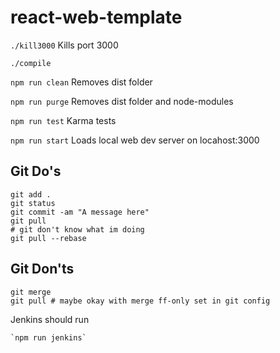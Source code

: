 # react-web-template

`./kill3000`
 Kills port 3000

`./compile`

`npm run clean` Removes dist folder

`npm run purge` Removes dist folder and node-modules

`npm run test` Karma tests

`npm run start` Loads local web dev server on locahost:3000


## Git Do's

    git add .
    git status
    git commit -am "A message here"
    git pull
    # git don't know what im doing
    git pull --rebase

## Git Don'ts

    git merge
    git pull # maybe okay with merge ff-only set in git config


Jenkins should run

    `npm run jenkins`

